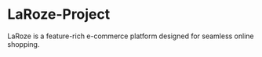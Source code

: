 # LaRoze-Project
LaRoze is a feature-rich e-commerce platform designed for seamless online shopping.
